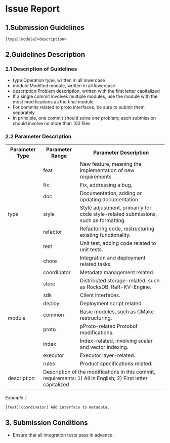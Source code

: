 # Issue Report

## 1.Submission Guidelines
```shell
[type][module]<description>
```
## 2.Guidelines Description
### 2.1 Description of Guidelines
 * type:Operation type, written in all lowercase
 * module:Modified module, written in all lowercase
 * description:Problem description, written with the first letter capitalized
 * If a single commit involves multiple modules, use the module with the most modifications as the final module
 * For commits related to proto interfaces, be sure to submit them separately
 * In principle, one commit should solve one problem; each submission should involve no more than 100 files

 ### 2.2 Parameter Description

 <table>
  <tr>
    <th>Parameter Type</th>
    <th>Parameter Range</th>
    <th>Parameter Description</th>
  </tr>
  <tr>
    <td rowspan="7">type</td>
    <td>feat</td>
    <td>New feature, meaning the implementation of new requirements.</td>
  </tr>
  <tr>
    <td>fix</td>
    <td>Fix, addressing a bug.</td>
  </tr>
  <tr>
    <td>doc</td>
    <td>Documentation, adding or updating documentation.</td>
  </tr>
  <tr>
    <td>style</td>
    <td>Style adjustment, primarily for code style-related submissions, such as formatting.</td>
  </tr>
  <tr>
    <td>refactor</td>
    <td>Refactoring code, restructuring existing functionality.</td>
  </tr>
  <tr>
    <td>test</td>
    <td>Unit test, adding code related to unit tests.</td>
  </tr>
  <tr>
    <td>chore</td>
    <td>Integration and deployment related tasks.</td>
  </tr>
  <tr>
    <td rowspan="9">module</td>
    <td>coordinator</td>
    <td>Metadata management related.</td>
  </tr>
  <tr>
    <td>store</td>
    <td>Distributed storage-related, such as RocksDB, Raft-KV-Engine.</td>
  </tr>
  <tr>
    <td>sdk</td>
    <td>Client interfaces.</td>
  </tr>
  <tr>
    <td>deploy</td>
    <td>Deployment script related.</td>
  </tr>
  <tr>
    <td>common</td>
    <td>Basic modules, such as CMake restructuring.</td>
  </tr>
  <tr>
    <td>proto</td>
    <td>pProto-related Protobuf modifications.</td>
  </tr>
  <tr>
    <td>index</td>
    <td>Index-related, involving scalar and vector indexing.</td>
  </tr>
  <tr>
    <td>executor</td>
    <td>Executor layer-related.</td>
  </tr>
    <tr>
    <td>rules</td>
    <td>Product specifications related.</td>
  </tr>
  <tr>
    <td>description</td>
    <td colspan="2">Description of the modifications in this commit, requirements: 1) All in English; 2) First letter capitalized</td>
  </tr>
</table>

*Example：*
```shell
[feat][coordinator] Add interface to metadata.
```
## 3. Submission Conditions
 * Ensure that all integration tests pass in advance.
 

